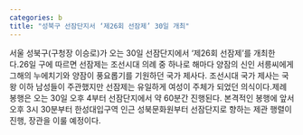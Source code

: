 ```yaml
---
categories: b
title: "성북구 선잠단지서 ‘제26회 선잠제’ 30일 개최"
---
```

서울 성북구(구청장 이승로)가 오는 30일 선잠단지에서 ‘제26회 선잠제’를 개최한다.26일 구에 따르면 선잠제는 조선시대 의례 중 하나로 해마다 양잠의 신인 서릉씨에게 그해의 누에치기와 양잠이 풍요롭기를 기원하던 국가 제사다. 조선시대 국가 제사는 국왕 이하 남성들이 주관했지만 선잠제는 유일하게 여성이 주체가 되었던 의식이다.제례 봉행은 오는 30일 오후 4부터 선잠단지에서 약 60분간 진행된다. 본격적인 봉행에 앞서 오후 3시 30분부터 한성대입구역 인근 성북문화원부터 선잠단지로 향하는 제관 행렬이 진행, 장관을 이룰 예정이다.